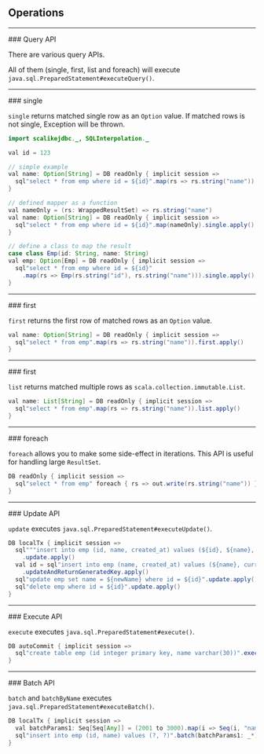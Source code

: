 ## Operations

<hr/>
### Query API

There are various query APIs.

All of them (single, first, list and foreach) will execute `java.sql.PreparedStatement#executeQuery()`.

<hr/>
### single

`single` returns matched single row as an `Option` value. If matched rows is not single, Exception will be thrown.

```java
import scalikejdbc._, SQLInterpolation._

val id = 123

// simple example
val name: Option[String] = DB readOnly { implicit session =>
  sql"select * from emp where id = ${id}".map(rs => rs.string("name")).single.apply()
}

// defined mapper as a function
val nameOnly = (rs: WrappedResultSet) => rs.string("name")
val name: Option[String] = DB readOnly { implicit session =>
  sql"select * from emp where id = ${id}".map(nameOnly).single.apply()
}

// define a class to map the result
case class Emp(id: String, name: String)
val emp: Option[Emp] = DB readOnly { implicit session =>
  sql"select * from emp where id = ${id}"
    .map(rs => Emp(rs.string("id"), rs.string("name"))).single.apply()
}
```

<hr/>
### first

`first` returns the first row of matched rows as an `Option` value.

```java
val name: Option[String] = DB readOnly { implicit session =>
  sql"select * from emp".map(rs => rs.string("name")).first.apply()
}
```

<hr/>
### first

`list` returns matched multiple rows as `scala.collection.immutable.List`.

```java
val name: List[String] = DB readOnly { implicit session =>
  sql"select * from emp".map(rs => rs.string("name")).list.apply()
}
```

<hr/>
### foreach

`foreach` allows you to make some side-effect in iterations. This API is useful for handling large `ResultSet`.

```java
DB readOnly { implicit session =>
  sql"select * from emp" foreach { rs => out.write(rs.string("name")) }
}
```

<hr/>
### Update API

`update` executes `java.sql.PreparedStatement#executeUpdate()`.

```java
DB localTx { implicit session =>
  sql"""insert into emp (id, name, created_at) values (${id}, ${name}, ${DateTime.now})"""
    .update.apply()
  val id = sql"insert into emp (name, created_at) values (${name}, current_timestamp)"
    .updateAndReturnGeneratedKey.apply()
  sql"update emp set name = ${newName} where id = ${id}".update.apply()
  sql"delete emp where id = ${id}".update.apply()
}
```

<hr/>
### Execute API

`execute` executes `java.sql.PreparedStatement#execute()`.

```java
DB autoCommit { implicit session =>
  sql"create table emp (id integer primary key, name varchar(30))".execute.apply()
}
```

<hr/>
### Batch API

`batch` and `batchByName` executes `java.sql.PreparedStatement#executeBatch()`.

```java
DB localTx { implicit session =>
  val batchParams1: Seq[Seq[Any]] = (2001 to 3000).map(i => Seq(i, "name" + i))
  sql"insert into emp (id, name) values (?, ?)".batch(batchParams1: _*).apply()
}
```